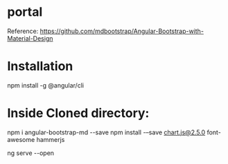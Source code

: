 # portal
Reference:
https://github.com/mdbootstrap/Angular-Bootstrap-with-Material-Design


# Installation

npm install -g @angular/cli


# Inside Cloned directory:

npm i angular-bootstrap-md --save
npm install -–save chart.js@2.5.0 font-awesome hammerjs

ng serve --open
